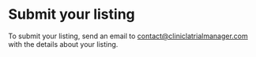 # Submit your listing
To submit your listing, send an email to [contact@cliniclatrialmanager.com](mailto:contact@monitoringdirectory.com) with the details about your listing.